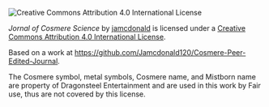 
![Creative Commons Attribution 4.0 International License](https://i.creativecommons.org/l/by/4.0/80x15.png)

*Jornal of Cosmere Science* by [jamcdonald](https://github.com/Jamcdonald120/Cosmere-Peer-Edited-Journal)  is licensed under a [Creative Commons Attribution 4.0 International License](http://creativecommons.org/licenses/by/4.0/).

Based on a work at <https://github.com/Jamcdonald120/Cosmere-Peer-Edited-Journal>.


The Cosmere symbol, metal symbols, Cosmere name, and Mistborn name are property of Dragonsteel Entertainment and are used in this work by Fair use, thus are not covered by this license.

